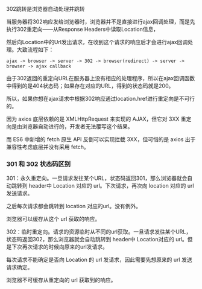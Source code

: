302跳转是浏览器自动处理并跳转

当服务器将302响应发给浏览器时，浏览器并不是直接进行ajax回调处理，而是先执行302重定向——从Response Headers中读取Location信息，

然后向Location中的Url发出请求，在收到这个请求的响应后才会进行ajax回调处理。大致流程如下：

`ajax -> browser -> server -> 302 -> browser(redirect) -> server -> browser -> ajax callback`

由于302返回的重定向URL在服务器上没有相应的处理程序，所以在ajax回调函数中得到的是404状态码；如果存在对应的URL，得到的状态码就是200。

所以，如果你想在ajax请求中根据302响应通过location.href进行重定向是不可行的。

因为 axios 底层依赖的是 XMLHttpRequest 来实现的 AJAX，但它对 3XX 重定向是由浏览器自动进行的，开发者无法覆写这个结果。

而 ES6 中新增的 fetch 原生 API 反倒可以实现拦截 3XX，但可惜的是 axios 出于兼容性考虑底层并没有采用 fetch。

### 301 和 302 状态码区别

301：永久重定向。一旦请求发往某个URL，状态码返回301，那么浏览器就会自动跳转到 header中 Location 对应的 url。下次请求，再次向 location 对应的 url 发送请求。

之后每次请求都会跳转到 location 对应的url。没有例外。

浏览器可以缓存从这个 url 获取的响应。

302：临时重定向。请求的资源临时从不同的url获取。一旦请求发往某个URL，状态码返回302，那么浏览器就会自动跳转到 header中 Location对应的 url。但是下次再次请求的时候向原来的url发请求。

每次请求不能确定是否向 Location 的 url 发请求，因此需要先想原来的 url 发送请求确定。

浏览器不可缓存从重定向的 url 获取到的响应。
